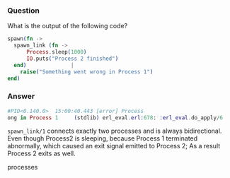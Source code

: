 ### Question

What is the output of the following code?

```elixir
spawn(fn ->
  spawn_link (fn ->
      Process.sleep(1000)
      IO.puts("Process 2 finished")
  end)              |
    raise("Something went wrong in Process 1")
end)
```


### Answer
```elixir
#PID<0.140.0>  15:00:40.443 [error] Process                           
ong in Process 1     (stdlib) erl_eval.erl:678: :erl_eval.do_apply/6
```

`spawn_link/1` connects exactly two processes and is always
bidirectional. Even though Process2 is sleeping, because Process 1
terminated abnormally, which caused an exit signal emitted to Process 2;
As a result Process 2 exits as well.


processes